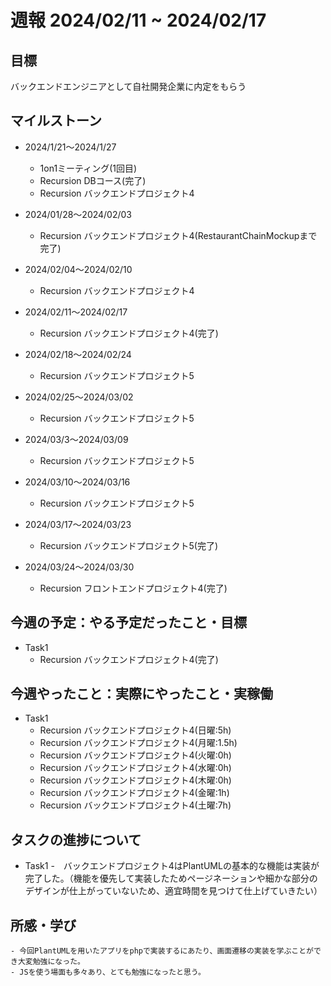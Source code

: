 # 週報 2024/02/11 ~ 2024/02/17

## 目標
バックエンドエンジニアとして自社開発企業に内定をもらう

## マイルストーン
- 2024/1/21〜2024/1/27
    - 1on1ミーティング(1回目)
    - Recursion DBコース(完了)
    - Recursion バックエンドプロジェクト4

- 2024/01/28〜2024/02/03
    - Recursion バックエンドプロジェクト4(RestaurantChainMockupまで完了)

- 2024/02/04〜2024/02/10
    - Recursion バックエンドプロジェクト4
- 2024/02/11〜2024/02/17
    - Recursion バックエンドプロジェクト4(完了)
- 2024/02/18〜2024/02/24
    - Recursion バックエンドプロジェクト5
- 2024/02/25〜2024/03/02
    - Recursion バックエンドプロジェクト5
- 2024/03/3〜2024/03/09
    - Recursion バックエンドプロジェクト5
- 2024/03/10〜2024/03/16
    - Recursion バックエンドプロジェクト5
- 2024/03/17〜2024/03/23
    - Recursion バックエンドプロジェクト5(完了)
- 2024/03/24〜2024/03/30
    - Recursion フロントエンドプロジェクト4(完了)
## 今週の予定：やる予定だったこと・目標
- Task1
    - Recursion バックエンドプロジェクト4(完了)


## 今週やったこと：実際にやったこと・実稼働
- Task1
    - Recursion バックエンドプロジェクト4(日曜:5h)
    - Recursion バックエンドプロジェクト4(月曜:1.5h)
    - Recursion バックエンドプロジェクト4(火曜:0h)
    - Recursion バックエンドプロジェクト4(水曜:0h)
    - Recursion バックエンドプロジェクト4(木曜:0h)
    - Recursion バックエンドプロジェクト4(金曜:1h)
    - Recursion バックエンドプロジェクト4(土曜:7h)

## タスクの進捗について
- Task1
    -　バックエンドプロジェクト4はPlantUMLの基本的な機能は実装が完了した。（機能を優先して実装したためページネーションや細かな部分のデザインが仕上がっていないため、適宜時間を見つけて仕上げていきたい）

## 所感・学び
    - 今回PlantUMLを用いたアプリをphpで実装するにあたり、画面遷移の実装を学ぶことができ大変勉強になった。
    - JSを使う場面も多々あり、とても勉強になったと思う。


